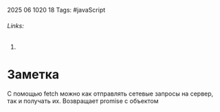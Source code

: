 2025 06 1020 18
Tags: #javaScript 
###### Links: 
1) 
# Заметка
С помощью fetch можно как отправлять  сетевые запросы на сервер, так и получать их.
Возвращает promise с объектом 